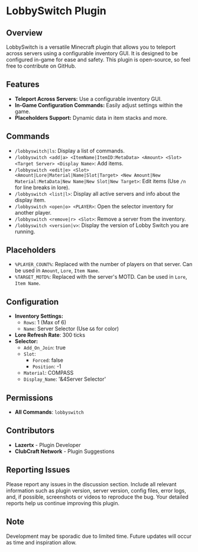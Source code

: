 # LobbySwitch Plugin

## Overview

LobbySwitch is a versatile Minecraft plugin that allows you to teleport across servers using a configurable inventory GUI. It is designed to be configured in-game for ease and safety. This plugin is open-source, so feel free to contribute on GitHub.

## Features

-   **Teleport Across Servers:** Use a configurable inventory GUI.
-   **In-Game Configuration Commands:** Easily adjust settings within the game.
-   **Placeholders Support:** Dynamic data in item stacks and more.

## Commands

-   `/lobbyswitch|ls`: Display a list of commands.
-   `/lobbyswitch <add|a> <ItemName|ItemID:MetaData> <Amount> <Slot> <Target Server> <Display Name>`: Add items.
-   `/lobbyswitch <edit|e> <Slot> <Amount|Lore|Material|Name|Slot|Target> <New Amount|New Material:MetaData|New Name|New Slot|New Target>`: Edit items (Use `/n` for line breaks in lore).
-   `/lobbyswitch <list|l>`: Display all active servers and info about the display item.
-   `/lobbyswitch <open|o> <PLAYER>`: Open the selector inventory for another player.
-   `/lobbyswitch <remove|r> <Slot>`: Remove a server from the inventory.
-   `/lobbyswitch <version|v>`: Display the version of Lobby Switch you are running.

## Placeholders

-   `%PLAYER_COUNT%`: Replaced with the number of players on that server. Can be used in `Amount`, `Lore`, `Item Name`.
-   `%TARGET_MOTD%`: Replaced with the server's MOTD. Can be used in `Lore`, `Item Name`.

## Configuration

-   **Inventory Settings:**
    -   `Rows`: 1 (Max of 6)
    -   `Name`: Server Selector (Use `&6` for color)
-   **Lore Refresh Rate**: 300 ticks
-   **Selector:**
    -   `Add_On_Join`: true
    -   `Slot`:
        -   `Forced`: false
        -   `Position`: -1
    -   `Material`: COMPASS
    -   `Display_Name`: '&4Server Selector'

## Permissions

-   **All Commands**: `lobbyswitch`

## Contributors

-   **Lazertx** - Plugin Developer
-   **ClubCraft Network** - Plugin Suggestions

## Reporting Issues

Please report any issues in the discussion section. Include all relevant information such as plugin version, server version, config files, error logs, and, if possible, screenshots or videos to reproduce the bug. Your detailed reports help us continue improving this plugin.

## Note

Development may be sporadic due to limited time. Future updates will occur as time and inspiration allow.
